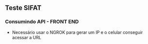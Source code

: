 ## Teste SIFAT 
### Consumindo API - FRONT END
- Necessário usar o NGROK para gerar um IP e o celular conseguir acessar a URL
